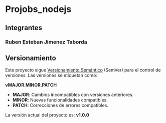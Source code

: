 # Projobs_nodejs

## Integrantes

### Ruben Esteban Jimenez Taborda

## Versionamiento  
Este proyecto sigue [Versionamiento Semántico](https://semver.org/) (SemVer) para el control de versiones. Las versiones se etiquetan como:  

**vMAJOR.MINOR.PATCH**  
- **MAJOR**: Cambios incompatibles con versiones anteriores.  
- **MINOR**: Nuevas funcionalidades compatibles.  
- **PATCH**: Correcciones de errores compatibles.  

La versión actual del proyecto es: **v1.0.0**  


